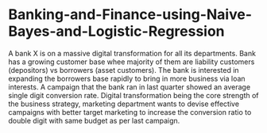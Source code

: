 # Banking-and-Finance-using-Naive-Bayes-and-Logistic-Regression

A bank X is on a massive digital transformation for all its departments. Bank has a growing customer base whee 
majority of them are liability customers (depositors) vs borrowers (asset customers). The bank is interested in expanding the 
borrowers base rapidly to bring in more business via loan interests. A campaign that the bank ran in last quarter showed an 
average single digit conversion rate. Digital transformation being the core strength of the business strategy, marketing 
department wants to devise effective campaigns with better target marketing to increase the conversion ratio to double digit 
with same budget as per last campaign.
